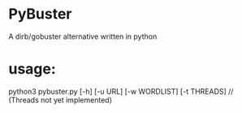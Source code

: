 # PyBuster
A dirb/gobuster alternative written in python

# usage: 
python3 pybuster.py [-h] [-u URL] [-w WORDLIST] [-t THREADS] 
// (Threads not yet implemented)
